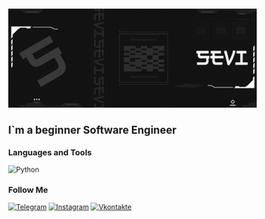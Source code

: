 [![Header](https://github.com/markeriuser/markeriuser/blob/main/7df13733-6aab-47ae-b6b6-e0776449ca59-profile_banner-480.png)](https://vk.com/markeriuser)

## I`m a beginner Software Engineer

### Languages and Tools
![Python](https://img.shields.io/badge/-Python-black?style=for-the-badge&logo=python&logoColor=blue)

### Follow Me
[![Telegram](https://img.shields.io/badge/-Telegram-black?style=for-the-badge&logo=telegram&logoColor=27A0D9)](https://t.me/markeriuser)
[![Instagram](https://img.shields.io/badge/-instagram-black?style=for-the-badge&logo=instagram&logoColor=B4068E)](https://www.instagram.com/markeriuser)
[![Vkontakte](https://img.shields.io/badge/-Vkontakte-black?style=for-the-badge&logo=Vk&logoColor=4F7Db3)](https://vk.com/markeriuser)
